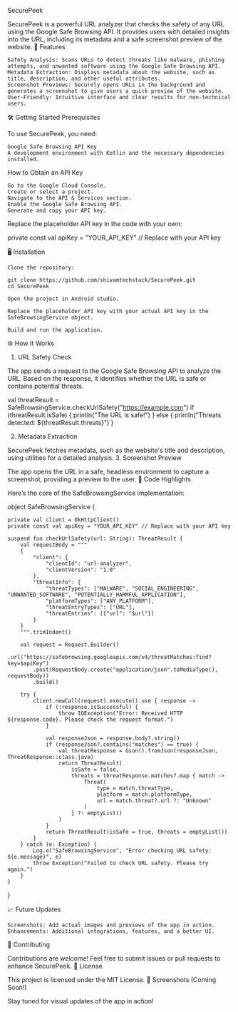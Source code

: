 SecurePeek

SecurePeek is a powerful URL analyzer that checks the safety of any URL using the Google Safe Browsing API. It provides users with detailed insights into the URL, including its metadata and a safe screenshot preview of the website.
🚀 Features

    Safety Analysis: Scans URLs to detect threats like malware, phishing attempts, and unwanted software using the Google Safe Browsing API.
    Metadata Extraction: Displays metadata about the website, such as title, description, and other useful attributes.
    Screenshot Previews: Securely opens URLs in the background and generates a screenshot to give users a quick preview of the website.
    User-Friendly: Intuitive interface and clear results for non-technical users.

🛠️ Getting Started
Prerequisites

To use SecurePeek, you need:

    Google Safe Browsing API Key
    A development environment with Kotlin and the necessary dependencies installed.

How to Obtain an API Key

    Go to the Google Cloud Console.
    Create or select a project.
    Navigate to the API & Services section.
    Enable the Google Safe Browsing API.
    Generate and copy your API key.

Replace the placeholder API key in the code with your own:

private const val apiKey = "YOUR_API_KEY" // Replace with your API key

🖥️ Installation

    Clone the repository:

    git clone https://github.com/shivamtechstack/SecurePeek.git
    cd SecurePeek

    Open the project in Android studio.

    Replace the placeholder API key with your actual API key in the SafeBrowsingService object.

    Build and run the application.

⚙️ How It Works
1. URL Safety Check

The app sends a request to the Google Safe Browsing API to analyze the URL. Based on the response, it identifies whether the URL is safe or contains potential threats.

val threatResult = SafeBrowsingService.checkUrlSafety("https://example.com")
if (threatResult.isSafe) {
    println("The URL is safe!")
} else {
    println("Threats detected: ${threatResult.threats}")
}

2. Metadata Extraction

SecurePeek fetches metadata, such as the website's title and description, using utilities for a detailed analysis.
3. Screenshot Preview

The app opens the URL in a safe, headless environment to capture a screenshot, providing a preview to the user.
🔑 Code Highlights

Here’s the core of the SafeBrowsingService implementation:

object SafeBrowsingService {

    private val client = OkHttpClient()
    private const val apiKey = "YOUR_API_KEY" // Replace with your API key

    suspend fun checkUrlSafety(url: String): ThreatResult {
        val requestBody = """
        {
            "client": {
                "clientId": "url-analyzer",
                "clientVersion": "1.0"
            },
            "threatInfo": {
                "threatTypes": ["MALWARE", "SOCIAL_ENGINEERING", "UNWANTED_SOFTWARE", "POTENTIALLY_HARMFUL_APPLICATION"],
                "platformTypes": ["ANY_PLATFORM"],
                "threatEntryTypes": ["URL"],
                "threatEntries": [{"url": "$url"}]
            }
        }
        """.trimIndent()

        val request = Request.Builder()
            .url("https://safebrowsing.googleapis.com/v4/threatMatches:find?key=$apiKey")
            .post(RequestBody.create("application/json".toMediaType(), requestBody))
            .build()

        try {
            client.newCall(request).execute().use { response ->
                if (!response.isSuccessful) {
                    throw IOException("Error: Received HTTP ${response.code}. Please check the request format.")
                }

                val responseJson = response.body?.string()
                if (responseJson?.contains("matches") == true) {
                    val threatResponse = Gson().fromJson(responseJson, ThreatResponse::class.java)
                    return ThreatResult(
                        isSafe = false,
                        threats = threatResponse.matches?.map { match ->
                            Threat(
                                type = match.threatType,
                                platform = match.platformType,
                                url = match.threat?.url ?: "Unknown"
                            )
                        } ?: emptyList()
                    )
                }
                return ThreatResult(isSafe = true, threats = emptyList())
            }
        } catch (e: Exception) {
            Log.e("SafeBrowsingService", "Error checking URL safety: ${e.message}", e)
            throw Exception("Failed to check URL safety. Please try again.")
        }
    }
}

📈 Future Updates

    Screenshots: Add actual images and previews of the app in action.
    Enhancements: Additional integrations, features, and a better UI.

🤝 Contributing

Contributions are welcome! Feel free to submit issues or pull requests to enhance SecurePeek.
📜 License

This project is licensed under the MIT License.
📸 Screenshots (Coming Soon!)

Stay tuned for visual updates of the app in action!
